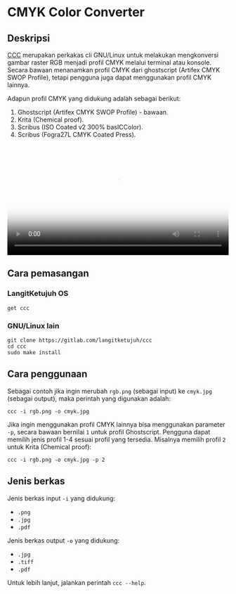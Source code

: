 # CMYK Color Converter

## Deskripsi

[CCC] merupakan perkakas cli GNU/Linux untuk melakukan mengkonversi gambar raster RGB menjadi profil CMYK melalui terminal atau konsole. Secara bawaan menanamkan profil CMYK dari ghostscript (Artifex CMYK SWOP Profile), tetapi pengguna juga dapat menggunakan profil CMYK lainnya.

Adapun profil CMYK yang didukung adalah sebagai berikut:

  1. Ghostscript (Artifex CMYK SWOP Profile) - bawaan.
  2. Krita       (Chemical proof).
  3. Scribus     (ISO Coated v2 300% basICColor).
  4. Scribus     (Fogra27L CMYK Coated Press).

<video autoplay controls poster="media/video/demo-ccc.webp" style="position: relative; width: 100%; height: auto; border:0;" >
  <source src="../../media/video/demo-ccc.webm" type="video/webm">
</video>

## Cara pemasangan

### LangitKetujuh OS

  ```
  get ccc
  ```

### GNU/Linux lain

  ```
  git clone https://gitlab.com/langitketujuh/ccc
  cd ccc
  sudo make install
  ```

## Cara penggunaan

Sebagai contoh jika ingin merubah `rgb.png` (sebagai input) ke `cmyk.jpg` (sebagai output), maka perintah yang digunakan adalah:

  ```
  ccc -i rgb.png -o cmyk.jpg
  ```

Jika ingin menggunakan profil CMYK lainnya bisa menggunakan parameter `-p`, secara bawaan bernilai `1` untuk profil Ghostscript. Pengguna dapat memilih jenis profil 1-4 sesuai profil yang tersedia. Misalnya memilih profil `2` untuk Krita (Chemical proof):

  ```
  ccc -i rgb.png -o cmyk.jpg -p 2
  ```

## Jenis berkas

Jenis berkas input `-i` yang didukung:
 - `.png`
 - `.jpg`
 - `.pdf`

Jenis berkas output `-o` yang didukung:
 - `.jpg`
 - `.tiff`
 - `.pdf`

Untuk lebih lanjut, jalankan perintah `ccc --help`.

[CCC]:https://gitlab.com/langitketujuh/ccc
